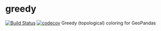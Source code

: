 # greedy
[![Build Status](https://travis-ci.org/martinfleis/greedy.svg?branch=master)](https://travis-ci.org/martinfleis/greedy) [![codecov](https://codecov.io/gh/martinfleis/greedy/branch/master/graph/badge.svg)](https://codecov.io/gh/martinfleis/greedy)
Greedy (topological) coloring for GeoPandas
